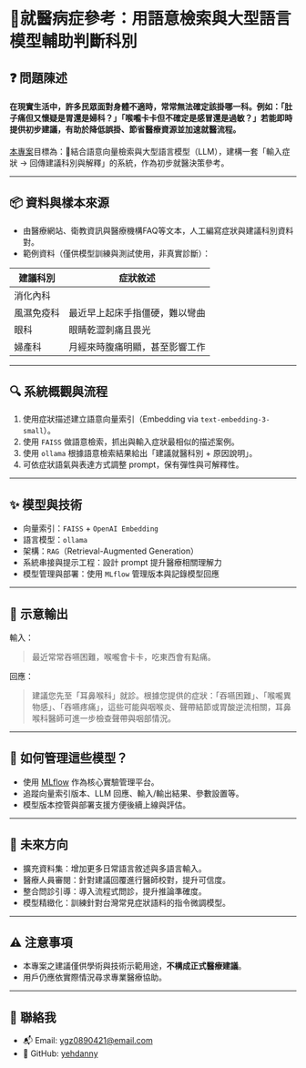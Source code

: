 
# 🏥就醫病症參考：用語意檢索與大型語言模型輔助判斷科別

## ❓ 問題陳述

<h4>
在現實生活中，許多民眾面對身體不適時，常常無法確定該掛哪一科。例如：「肚子痛但又懷疑是胃還是婦科？」「喉嚨卡卡但不確定是感冒還是過敏？」若能即時提供初步建議，有助於降低誤掛、節省醫療資源並加速就醫流程。
</h4>

[本專案](https://rag-9qj83ad.gamma.site/)目標為：🧠結合語意向量檢索與大型語言模型（LLM），建構一套「輸入症狀 → 回傳建議科別與解釋」的系統，作為初步就醫決策參考。

---

## 📦 資料與樣本來源

- 由醫療網站、衛教資訊與醫療機構FAQ等文本，人工編寫症狀與建議科別資料對。
- 範例資料（僅供模型訓練與測試使用，非真實診斷）：

|建議科別 | 症狀敘述                              |
|----------|--------------------------------------|
|消化內科 || 吃完東西胃會脹氣且悶痛               | 
|風濕免疫科   |最近早上起床手指僵硬，難以彎曲         |
|眼科     | 眼睛乾澀刺痛且畏光                   |
|婦產科| 月經來時腹痛明顯，甚至影響工作            |

---

## 🔍 系統概觀與流程

1. 使用症狀描述建立語意向量索引（Embedding via `text-embedding-3-small`）。
2. 使用 `FAISS` 做語意檢索，抓出與輸入症狀最相似的描述案例。
3. 使用 `ollama` 根據語意檢索結果給出「建議就醫科別 + 原因說明」。
4. 可依症狀語氣與表達方式調整 prompt，保有彈性與可解釋性。

---

## ✨ 模型與技術

- 向量索引：`FAISS` + `OpenAI Embedding`
- 語言模型：`ollama`
- 架構：`RAG`（Retrieval-Augmented Generation）
- 系統串接與提示工程：設計 prompt 提升醫療相關理解力
- 模型管理與部署：使用 `MLflow` 管理版本與記錄模型回應

---

## 🧠 示意輸出

輸入：
> 最近常常吞嚥困難，喉嚨會卡卡，吃東西會有點痛。

回應：
> 建議您先至「耳鼻喉科」就診。根據您提供的症狀：「吞嚥困難」、「喉嚨異物感」、「吞嚥疼痛」，這些可能與咽喉炎、聲帶結節或胃酸逆流相關，耳鼻喉科醫師可進一步檢查聲帶與咽部情況。

---

## 🧰 如何管理這些模型？

- 使用 [MLflow](https://mlflow.org/) 作為核心實驗管理平台。
- 追蹤向量索引版本、LLM 回應、輸入/輸出結果、參數設置等。
- 模型版本控管與部署支援方便後續上線與評估。

---

## 📌 未來方向

- 擴充資料集：增加更多日常語言敘述與多語言輸入。
- 醫療人員審閱：針對建議回覆進行醫師校對，提升可信度。
- 整合問診引導：導入流程式問診，提升推論準確度。
- 模型精緻化：訓練針對台灣常見症狀語料的指令微調模型。

---

## ⚠️ 注意事項

- 本專案之建議僅供學術與技術示範用途，**不構成正式醫療建議**。
- 用戶仍應依實際情況尋求專業醫療協助。

---

## 🙌 聯絡我

- 📬 Email: ygz0890421@email.com
- 🔗 GitHub: [yehdanny](https://github.com/yehdanny)

